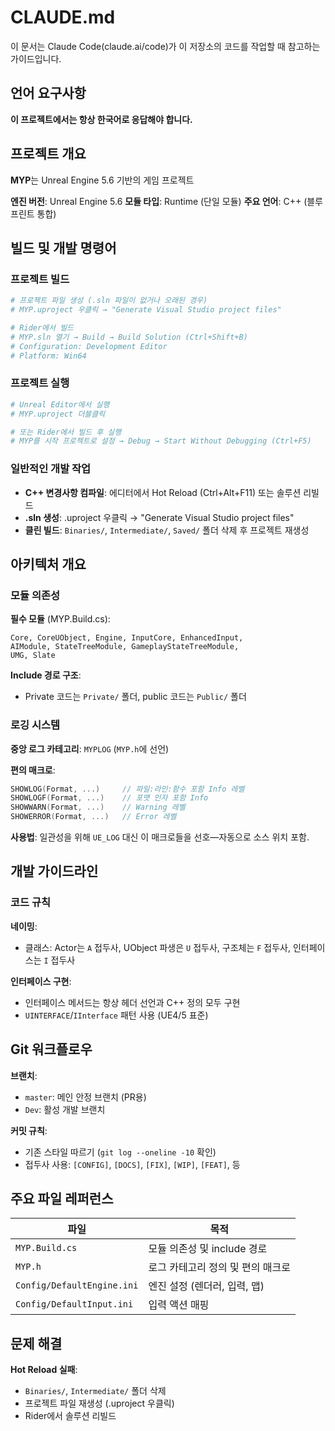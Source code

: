 # CLAUDE.md

이 문서는 Claude Code(claude.ai/code)가 이 저장소의 코드를 작업할 때 참고하는 가이드입니다.

## 언어 요구사항
**이 프로젝트에서는 항상 한국어로 응답해야 합니다.**

## 프로젝트 개요

**MYP**는 Unreal Engine 5.6 기반의 게임 프로젝트

**엔진 버전**: Unreal Engine 5.6
**모듈 타입**: Runtime (단일 모듈)
**주요 언어**: C++ (블루프린트 통합)

## 빌드 및 개발 명령어

### 프로젝트 빌드
```bash
# 프로젝트 파일 생성 (.sln 파일이 없거나 오래된 경우)
# MYP.uproject 우클릭 → "Generate Visual Studio project files"

# Rider에서 빌드
# MYP.sln 열기 → Build → Build Solution (Ctrl+Shift+B)
# Configuration: Development Editor
# Platform: Win64
```

### 프로젝트 실행
```bash
# Unreal Editor에서 실행
# MYP.uproject 더블클릭

# 또는 Rider에서 빌드 후 실행
# MYP를 시작 프로젝트로 설정 → Debug → Start Without Debugging (Ctrl+F5)
```

### 일반적인 개발 작업
- **C++ 변경사항 컴파일**: 에디터에서 Hot Reload (Ctrl+Alt+F11) 또는 솔루션 리빌드
- **.sln 생성**: .uproject 우클릭 → "Generate Visual Studio project files"
- **클린 빌드**: `Binaries/`, `Intermediate/`, `Saved/` 폴더 삭제 후 프로젝트 재생성

## 아키텍처 개요

### 모듈 의존성

**필수 모듈** (MYP.Build.cs):
```
Core, CoreUObject, Engine, InputCore, EnhancedInput,
AIModule, StateTreeModule, GameplayStateTreeModule,
UMG, Slate
```

**Include 경로 구조**:
- Private 코드는 `Private/` 폴더, public 코드는 `Public/` 폴더

### 로깅 시스템

**중앙 로그 카테고리**: `MYPLOG` (`MYP.h`에 선언)

**편의 매크로**:
```cpp
SHOWLOG(Format, ...)     // 파일:라인:함수 포함 Info 레벨
SHOWLOGF(Format, ...)    // 포맷 인자 포함 Info
SHOWWARN(Format, ...)    // Warning 레벨
SHOWERROR(Format, ...)   // Error 레벨
```

**사용법**: 일관성을 위해 `UE_LOG` 대신 이 매크로들을 선호—자동으로 소스 위치 포함.

## 개발 가이드라인

### 코드 규칙

**네이밍**:
- 클래스: Actor는 `A` 접두사, UObject 파생은 `U` 접두사, 구조체는 `F` 접두사, 인터페이스는 `I` 접두사

**인터페이스 구현**:
- 인터페이스 메서드는 항상 헤더 선언과 C++ 정의 모두 구현
- `UINTERFACE`/`IInterface` 패턴 사용 (UE4/5 표준)

## Git 워크플로우

**브랜치**:
- `master`: 메인 안정 브랜치 (PR용)
- `Dev`: 활성 개발 브랜치

**커밋 규칙**:
- 기존 스타일 따르기 (`git log --oneline -10` 확인)
- 접두사 사용: `[CONFIG]`, `[DOCS]`, `[FIX]`, `[WIP]`, `[FEAT]`, 등

## 주요 파일 레퍼런스

| 파일 | 목적 |
|------|---------|
| `MYP.Build.cs` | 모듈 의존성 및 include 경로 |
| `MYP.h` | 로그 카테고리 정의 및 편의 매크로 |
| `Config/DefaultEngine.ini` | 엔진 설정 (렌더러, 입력, 맵) |
| `Config/DefaultInput.ini` | 입력 액션 매핑 |

## 문제 해결

**Hot Reload 실패**:
- `Binaries/`, `Intermediate/` 폴더 삭제
- 프로젝트 파일 재생성 (.uproject 우클릭)
- Rider에서 솔루션 리빌드
